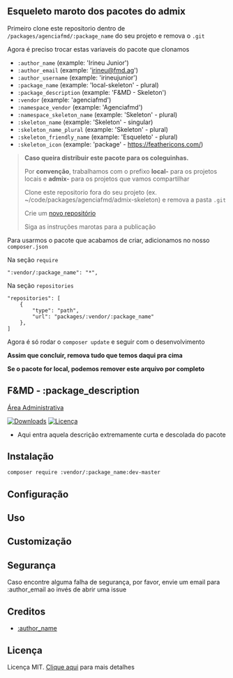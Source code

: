 
## Esqueleto maroto dos pacotes do admix

Primeiro clone este repositorio dentro de `/packages/agenciafmd/:package_name` do seu projeto e remova o `.git` 

Agora é preciso trocar estas variaveis do pacote que clonamos

 - `:author_name` (example: 'Irineu Junior')
 - `:author_email` (example: 'irineu@fmd.ag')
 - `:author_username` (example: 'irineujunior')
 - `:package_name` (example: 'local-skeleton' - plural)
 - `:package_description` (example: 'F&MD - Skeleton')
 - `:vendor` (example: 'agenciafmd')
 - `:namespace_vendor` (example: 'Agenciafmd')
 - `:namespace_skeleton_name` (example: 'Skeleton' - plural)
 - `:skeleton_name` (example: 'Skeleton' - singular)
 - `:skeleton_name_plural` (example: 'Skeleton' - plural)
 - `:skeleton_friendly_name` (example: 'Esqueleto' - plural)
 - `:skeleton_icon` (example: 'package' - https://feathericons.com/)

>**Caso queira distribuir este pacote para os coleguinhas.**
>
>Por **convenção**, trabalhamos com o prefixo **local-** para os projetos locais e **admix-** para os projetos que vamos compartilhar
>
>Clone este repositorio fora do seu projeto (ex. ~/code/packages/agenciafmd/admix-skeleton) e remova a pasta `.git`
>
>Crie um [novo repositório](https://github.com/organizations/agenciafmd/repositories/new)
>
>Siga as instruções marotas para a publicação


Para usarmos o pacote que acabamos de criar, adicionamos no nosso `composer.json`
 
Na seção `require` 

```
":vendor/:package_name": "*",
```

Na seção `repositories`

```
"repositories": [
    {
        "type": "path",
        "url": "packages/:vendor/:package_name"
    },
]
```

Agora é só rodar o `composer update` e seguir com o desenvolvimento
 
**Assim que concluir, remova tudo que temos daqui pra cima**

**Se o pacote for local, podemos remover este arquivo por completo** 


## F&MD - :package_description

[Área Administrativa](https://github.com/:vendor/:package_name/raw/master/docs/screenshot.png "Área Administrativa")

[![Downloads](https://img.shields.io/packagist/dt/:vendor/:package_name.svg?style=flat-square)](https://packagist.org/packages/:vendor/:package_name)
[![Licença](https://img.shields.io/badge/license-MIT-brightgreen.svg?style=flat-square)](LICENSE.md)

- Aqui entra aquela descrição extremamente curta e descolada do pacote

## Instalação

```bash
composer require :vendor/:package_name:dev-master
```

## Configuração


## Uso


## Customização


## Segurança

Caso encontre alguma falha de segurança, por favor, envie um email para :author_email ao invés de abrir uma issue

## Creditos

- [:author_name](https://github.com/:author_username)

## Licença

Licença MIT. [Clique aqui](LICENSE.md) para mais detalhes